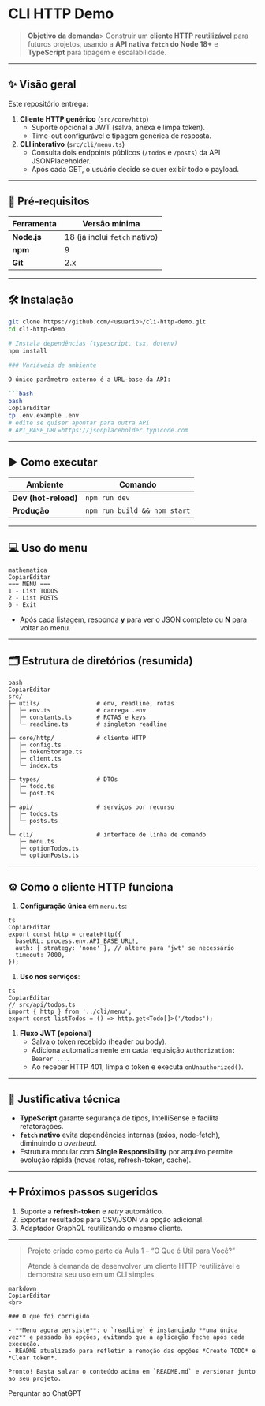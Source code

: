 # CLI HTTP Demo

> **Objetivo da demanda**> Construir um **cliente HTTP reutilizável** para futuros projetos, usando a **API nativa `fetch` do Node 18+** e **TypeScript** para tipagem e escalabilidade.

---

## ✨ Visão geral

Este repositório entrega:

1. **Cliente HTTP genérico** (`src/core/http`)
   - Suporte opcional a JWT (salva, anexa e limpa token).
   - Time-out configurável e tipagem genérica de resposta.
2. **CLI interativo** (`src/cli/menu.ts`)
   - Consulta dois endpoints públicos (`/todos` e `/posts`) da API JSONPlaceholder.
   - Após cada GET, o usuário decide se quer exibir todo o payload.

---

## 🚀 Pré-requisitos

| Ferramenta | Versão mínima |
|------------|---------------|
| **Node.js**| 18 (já inclui `fetch` nativo) |
| **npm**    | 9            |
| **Git**    | 2.x          |

---

## 🛠️ Instalação

```bash
git clone https://github.com/<usuario>/cli-http-demo.git
cd cli-http-demo

# Instala dependências (typescript, tsx, dotenv)
npm install

### Variáveis de ambiente

O único parâmetro externo é a URL-base da API:

```bash
bash
CopiarEditar
cp .env.example .env
# edite se quiser apontar para outra API
# API_BASE_URL=https://jsonplaceholder.typicode.com

```

---

## ▶️ Como executar

| Ambiente | Comando |
| --- | --- |
| **Dev (hot-reload)** | `npm run dev` |
| **Produção** | `npm run build && npm start` |

---

## 💻 Uso do menu

```
mathematica
CopiarEditar
=== MENU ===
1 - List TODOS
2 - List POSTS
0 - Exit

```

- Após cada listagem, responda **y** para ver o JSON completo ou **N** para voltar ao menu.

---

## 🗂️ Estrutura de diretórios (resumida)

```
bash
CopiarEditar
src/
├─ utils/                # env, readline, rotas
│  ├─ env.ts             # carrega .env
│  ├─ constants.ts       # ROTAS e keys
│  └─ readline.ts        # singleton readline
│
├─ core/http/            # cliente HTTP
│  ├─ config.ts
│  ├─ tokenStorage.ts
│  ├─ client.ts
│  └─ index.ts
│
├─ types/                # DTOs
│  ├─ todo.ts
│  └─ post.ts
│
├─ api/                  # serviços por recurso
│  ├─ todos.ts
│  └─ posts.ts
│
└─ cli/                  # interface de linha de comando
   ├─ menu.ts
   ├─ optionTodos.ts
   └─ optionPosts.ts

```

---

## ⚙️ Como o cliente HTTP funciona

1. **Configuração única** em `menu.ts`:

```
ts
CopiarEditar
export const http = createHttp({
  baseURL: process.env.API_BASE_URL!,
  auth: { strategy: 'none' }, // altere para 'jwt' se necessário
  timeout: 7000,
});

```

1. **Uso nos serviços**:

```
ts
CopiarEditar
// src/api/todos.ts
import { http } from '../cli/menu';
export const listTodos = () => http.get<Todo[]>('/todos');

```

1. **Fluxo JWT (opcional)**
    - Salva o token recebido (header ou body).
    - Adiciona automaticamente em cada requisição `Authorization: Bearer ...`.
    - Ao receber HTTP 401, limpa o token e executa `onUnauthorized()`.

---

## 📝 Justificativa técnica

- **TypeScript** garante segurança de tipos, IntelliSense e facilita refatorações.
- **`fetch` nativo** evita dependências internas (axios, node-fetch), diminuindo o *overhead*.
- Estrutura modular com **Single Responsibility** por arquivo permite evolução rápida (novas rotas, refresh-token, cache).

---

## ➕ Próximos passos sugeridos

1. Suporte a **refresh-token** e *retry* automático.
2. Exportar resultados para CSV/JSON via opção adicional.
3. Adaptador GraphQL reutilizando o mesmo cliente.

---

> Projeto criado como parte da Aula 1 – “O Que é Útil para Você?”
> 
> 
> Atende à demanda de desenvolver um cliente HTTP reutilizável e demonstra seu uso em um CLI simples.
> 

```
markdown
CopiarEditar
<br>

### O que foi corrigido

- **Menu agora persiste**: o `readline` é instanciado **uma única vez** e passado às opções, evitando que a aplicação feche após cada execução.
- README atualizado para refletir a remoção das opções *Create TODO* e *Clear token*.

Pronto! Basta salvar o conteúdo acima em `README.md` e versionar junto ao seu projeto.

```

Perguntar ao ChatGPT